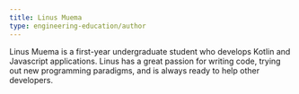 ```yaml
---
title: Linus Muema
type: engineering-education/author
---
```

Linus Muema is a first-year undergraduate student who develops Kotlin and Javascript applications. Linus has a great passion for writing code, trying out new programming paradigms, and is always ready to help other developers.